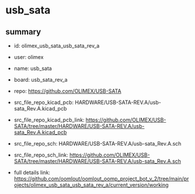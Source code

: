 # usb_sata
 
## summary 
* id: olimex_usb_sata_usb_sata_rev_a
* user: olimex
* name: usb_sata
* board: usb_sata_rev_a
* repo: https://github.com/OLIMEX/USB-SATA
* src_file_repo_kicad_pcb: HARDWARE/USB-SATA-REV.A/usb-sata_Rev.A.kicad_pcb
* src_file_repo_kicad_pcb_link: https://github.com/OLIMEX/USB-SATA/tree/master/HARDWARE/USB-SATA-REV.A/usb-sata_Rev.A.kicad_pcb


* src_file_repo_sch: HARDWARE/USB-SATA-REV.A/usb-sata_Rev.A.sch
* src_file_repo_sch_link: https://github.com/OLIMEX/USB-SATA/tree/master/HARDWARE/USB-SATA-REV.A/usb-sata_Rev.A.sch
* full details link: https://github.com/oomlout/oomlout_oomp_project_bot_v_2/tree/main/projects/olimex_usb_sata_usb_sata_rev_a/current_version/working  







